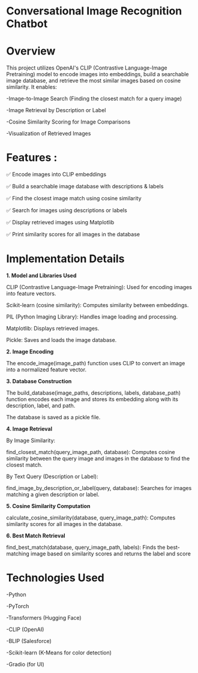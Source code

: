 # Conversational Image Recognition Chatbot

# **Overview**

This project utilizes OpenAI's CLIP (Contrastive Language-Image Pretraining) model to encode images into embeddings, build a searchable image database, and retrieve the most similar images based on cosine similarity. It enables:

-Image-to-Image Search (Finding the closest match for a query image)

-Image Retrieval by Description or Label

-Cosine Similarity Scoring for Image Comparisons

-Visualization of Retrieved Images


# **Features :**

✅ Encode images into CLIP embeddings

✅ Build a searchable image database with descriptions & labels

✅ Find the closest image match using cosine similarity

✅ Search for images using descriptions or labels

✅ Display retrieved images using Matplotlib

✅ Print similarity scores for all images in the database



# **Implementation Details**


**1. Model and Libraries Used**

CLIP (Contrastive Language-Image Pretraining): Used for encoding images into feature vectors.

Scikit-learn (cosine similarity): Computes similarity between embeddings.

PIL (Python Imaging Library): Handles image loading and processing.

Matplotlib: Displays retrieved images.

Pickle: Saves and loads the image database.


**2. Image Encoding**

The encode_image(image_path) function uses CLIP to convert an image into a normalized feature vector.


**3. Database Construction**

The build_database(image_paths, descriptions, labels, database_path) function encodes each image and stores its embedding along with its description, label, and path.

The database is saved as a pickle file.


**4. Image Retrieval**

By Image Similarity:

find_closest_match(query_image_path, database): Computes cosine similarity between the query image and images in the database to find the closest match.

By Text Query (Description or Label):

find_image_by_description_or_label(query, database): Searches for images matching a given description or label.


**5. Cosine Similarity Computation**

calculate_cosine_similarity(database, query_image_path): Computes similarity scores for all images in the database.


**6. Best Match Retrieval**

find_best_match(database, query_image_path, labels): Finds the best-matching image based on similarity scores and returns the label and score


# **Technologies Used**

-Python

-PyTorch

-Transformers (Hugging Face)

-CLIP (OpenAI)

-BLIP (Salesforce)

-Scikit-learn (K-Means for color detection)

-Gradio (for UI)
